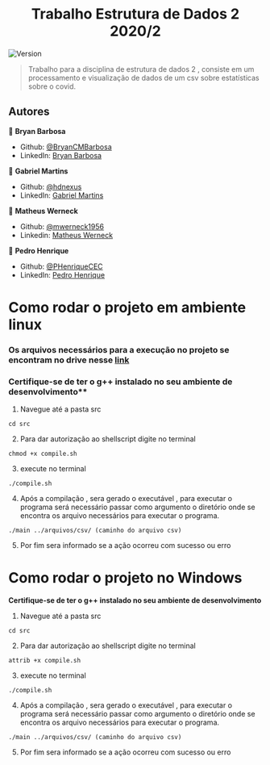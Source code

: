 <h1 align="center">Trabalho Estrutura de Dados 2 2020/2</h1>
<p>
  <img alt="Version" src="https://img.shields.io/badge/version-0.1.0-blue.svg?cacheSeconds=2592000" />
</p>

> Trabalho para a disciplina de estrutura de dados 2 , consiste em um processamento e visualização de dados de um csv sobre estatísticas sobre o covid.


## Autores

👤 **Bryan Barbosa**

* Github: [@BryanCMBarbosa](https://github.com/BryanCMBarbosa)
* LinkedIn: [Bryan Barbosa](www.linkedin.com/in/bryancmbarbosa)

👤 **Gabriel Martins**

* Github: [@hdnexus](https://github.com/hdnexus)
* LinkedIn: [Gabriel Martins](https://www.linkedin.com/in/gabriel-martins-616874161/)

👤 **Matheus Werneck**

* Github: [@mwerneck1956](https://github.com/mwerneck1956)
* Linkedin: [Matheus Werneck](https://www.linkedin.com/in/matheus-werneck-2aa222178/)

👤 **Pedro Henrique**

* Github: [@PHenriqueCEC](https://github.com/PHenriqueCEC)
* LinkedIn: [Pedro Henrique](https://www.linkedin.com/in/pedro-henrique-77baa01a9/)

# Como rodar o projeto em ambiente linux

### Os arquivos necessários para a execução no projeto se encontram no drive nesse [link](https://drive.google.com/drive/folders/1CPvibdlAqc_4z4Soby8vK-omvUgX6LcH?usp=sharing)

### Certifique-se de ter o g++ instalado no seu ambiente de desenvolvimento**

1. Navegue até a pasta src
```
cd src
```

2. Para dar autorização ao shellscript digite no terminal 
```
chmod +x compile.sh 
```

3. execute no terminal
```
./compile.sh
```


4. Após a compilação , sera gerado o executável , para executar o programa será necessário passar
como argumento o diretório onde se encontra os arquivo necessários para executar o programa.
```
./main ../arquivos/csv/ (caminho do arquivo csv) 
```
5. Por fim sera informado se a ação ocorreu com sucesso ou erro


# Como rodar o projeto no Windows

**Certifique-se de ter o g++ instalado no seu ambiente de desenvolvimento**

1. Navegue até a pasta src
```
cd src
```

2. Para dar autorização ao shellscript digite no terminal 
```
attrib +x compile.sh 
```

3. execute no terminal
```
./compile.sh
```

4. Após a compilação , sera gerado o executável , para executar o programa será necessário passar
como argumento o diretório onde se encontra os arquivo necessários para executar o programa.
```
./main ../arquivos/csv/ (caminho do arquivo csv) 
```

5. Por fim sera informado se a ação ocorreu com sucesso ou erro

